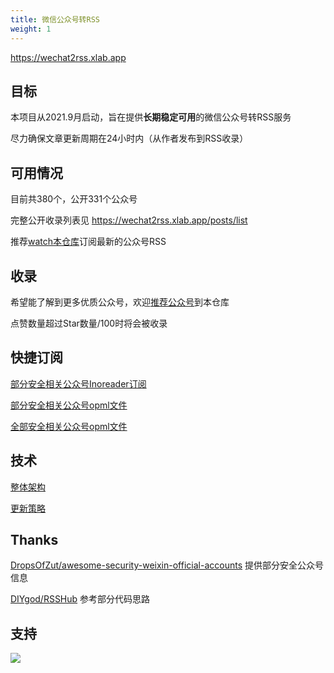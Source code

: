 ```yaml
---
title: 微信公众号转RSS
weight: 1
---
```


https://wechat2rss.xlab.app

## 目标

本项目从2021.9月启动，旨在提供**长期稳定可用**的微信公众号转RSS服务

尽力确保文章更新周期在24小时内（从作者发布到RSS收录）

## 可用情况

目前共380个，公开331个公众号

完整公开收录列表见 https://wechat2rss.xlab.app/posts/list

推荐[watch本仓库](https://github.com/ttttmr/wechat2rss)订阅最新的公众号RSS

## 收录

希望能了解到更多优质公众号，欢迎[推荐公众号](https://github.com/ttttmr/wechat2rss/issues)到本仓库

点赞数量超过Star数量/100时将会被收录

## 快捷订阅

[部分安全相关公众号Inoreader订阅](https://www.inoreader.com/bundle/0014cd641489)

[部分安全相关公众号opml文件](https://www.inoreader.com/reader/api/0/bundle/opml/0014cd641489)

[全部安全相关公众号opml文件](https://wechat2rss.xlab.app/opml/sec.opml)

## 技术

[整体架构](https://blog.xlab.app/p/a207c8e3/)

[更新策略](https://blog.xlab.app/p/d73537b/)

## Thanks

[DropsOfZut/awesome-security-weixin-official-accounts](https://github.com/DropsOfZut/awesome-security-weixin-official-accounts) 提供部分安全公众号信息

[DIYgod/RSSHub](https://github.com/DIYgod/RSSHub/issues/311#issuecomment-450468724) 参考部分代码思路

## 支持

![](/image/wx.jpg)